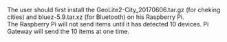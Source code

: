 The user should first install the GeoLite2-City_20170606.tar.gz (for cheking cities) and bluez-5.9.tar.xz (for Bluetooth) on his Raspberry Pi.    
The Raspberry Pi will not send items until it has detected 10 devices. Pi Gateway will send the 10 items at one time.  
